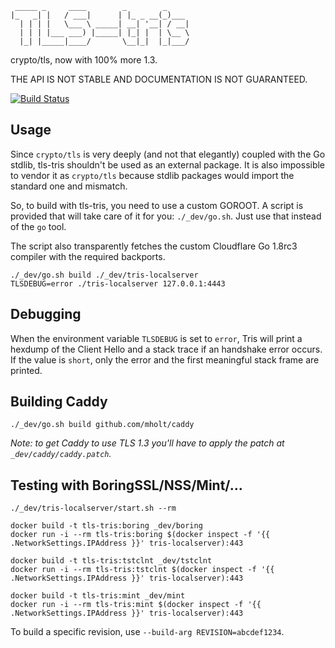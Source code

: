 ```
 _____ _     ____        _        _
|_   _| |   / ___|      | |_ _ __(_)___
  | | | |   \___ \ _____| __| '__| / __|
  | | | |___ ___) |_____| |_| |  | \__ \
  |_| |_____|____/       \__|_|  |_|___/

```

crypto/tls, now with 100% more 1.3.

THE API IS NOT STABLE AND DOCUMENTATION IS NOT GUARANTEED.

[![Build Status](https://travis-ci.org/cloudflare/tls-tris.svg?branch=master)](https://travis-ci.org/cloudflare/tls-tris)

## Usage

Since `crypto/tls` is very deeply (and not that elegantly) coupled with the Go stdlib,
tls-tris shouldn't be used as an external package.  It is also impossible to vendor it
as `crypto/tls` because stdlib packages would import the standard one and mismatch.

So, to build with tls-tris, you need to use a custom GOROOT.
A script is provided that will take care of it for you: `./_dev/go.sh`.
Just use that instead of the `go` tool.

The script also transparently fetches the custom Cloudflare Go 1.8rc3 compiler with the required backports.

```
./_dev/go.sh build ./_dev/tris-localserver
TLSDEBUG=error ./tris-localserver 127.0.0.1:4443
```

## Debugging

When the environment variable `TLSDEBUG` is set to `error`, Tris will print a hexdump of the Client Hello and a stack trace if an handshake error occurs. If the value is `short`, only the error and the first meaningful stack frame are printed.

## Building Caddy

```
./_dev/go.sh build github.com/mholt/caddy
```

*Note: to get Caddy to use TLS 1.3 you'll have to apply the patch at `_dev/caddy/caddy.patch`.*

## Testing with BoringSSL/NSS/Mint/...

```
./_dev/tris-localserver/start.sh --rm
```

```
docker build -t tls-tris:boring _dev/boring
docker run -i --rm tls-tris:boring $(docker inspect -f '{{ .NetworkSettings.IPAddress }}' tris-localserver):443
```

```
docker build -t tls-tris:tstclnt _dev/tstclnt
docker run -i --rm tls-tris:tstclnt $(docker inspect -f '{{ .NetworkSettings.IPAddress }}' tris-localserver):443
```

```
docker build -t tls-tris:mint _dev/mint
docker run -i --rm tls-tris:mint $(docker inspect -f '{{ .NetworkSettings.IPAddress }}' tris-localserver):443
```

To build a specific revision, use `--build-arg REVISION=abcdef1234`.
